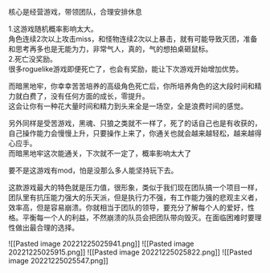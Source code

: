 
核心是经营游戏，带领团队，合理安排休息

1.这游戏随机概率影响太大。  
角色连续2次以上攻击miss，和怪物连续2次以上暴击，就有可能导致灭团，准备和思考再多也是无能为力，非常气人，真的，气的想拍桌砸鼠标。  
2.死亡没奖励。  
很多roguelike游戏即便死亡了，也会有奖励，能让下次游戏开始增加优势。  
  
而暗黑地牢，你幸幸苦苦培养的高级角色死亡后，你所培养角色的这大段时间和精力就白费了，没有任何方面的成长，零提升。  
这会让你有一种花大量时间和精力到头来全是一场空，全是浪费时间的感觉。  
  
另外同样是受苦游戏，黑魂、只狼之类就不一样了，死了的话自己也是有收获的，自己操作能力会慢慢上升，只要操作上来了，你通关也就会越来越轻松，越来越得心应手。  
而暗黑地牢这次能通关，下次就不一定了，概率影响太大了

要不是这游戏有mod，怕是没那么多人能坚持玩下去。

这款游戏最大的特色就是压力值，很形象，类似于我们现在团队搞一个项目一样，团队里有抗压能力强大的乐天派，但是执行力不强，有工作能力强的悲观主义者，效率高，但是容易崩溃。你就相当于团队的领导，要充分了解每个人的爱好，性格。平衡每一个人的利益，不然崩溃的队员会把团队带向毁灭。在面临困难时要理性做出最合理的选择。

![[Pasted image 20221225025941.png]]
![[Pasted image 20221225025915.png]]
![[Pasted image 20221225025822.png]]
![[Pasted image 20221225025547.png]]